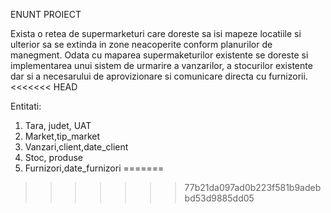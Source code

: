 ENUNT PROIECT 

Exista o retea de supermarketuri care doreste sa isi mapeze locatiile si ulterior sa se extinda in zone neacoperite conform planurilor de manegment. Odata cu maparea supermaketurilor existente se doreste si implementarea unui sistem de urmarire a vanzarilor, a stocurilor existente dar si a necesarului de aprovizionare si comunicare directa cu furnizorii.
<<<<<<< HEAD

Entitati:
1.	Tara, judet, UAT
2.	Market,tip_market
3.	Vanzari,client,date_client
4.	Stoc, produse
5.	Furnizori,date_furnizori
=======
>>>>>>> 77b21da097ad0b223f581b9adebbd53d9885dd05
